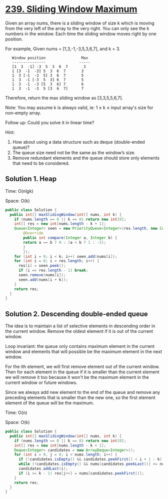 # [239. Sliding Window Maximum](https://leetcode.com/problems/sliding-window-maximum/)

Given an array nums, there is a sliding window of size k which is moving from the very left of the array to the very right. You can only see the k numbers in the window. Each time the sliding window moves right by one position.

For example,
Given nums = [1,3,-1,-3,5,3,6,7], and k = 3.

```
   Window position                Max
   ---------------               -----
   [1  3  -1] -3  5  3  6  7       3
   1 [3  -1  -3] 5  3  6  7       3
   1  3 [-1  -3  5] 3  6  7       5
   1  3  -1 [-3  5  3] 6  7       5
   1  3  -1  -3 [5  3  6] 7       6
   1  3  -1  -3  5 [3  6  7]      7
```

Therefore, return the max sliding window as [3,3,5,5,6,7].

Note: 
You may assume k is always valid, ie: 1 ≤ k ≤ input array's size for non-empty array.

Follow up:
Could you solve it in linear time?

Hint:

1. How about using a data structure such as deque (double-ended queue)?
2. The queue size need not be the same as the window’s size.
3. Remove redundant elements and the queue should store only elements that need to be considered.

## Solution 1. Heap

Time: O(nlgk)

Space: O(k)

```java
public class Solution {
  public int[] maxSlidingWindow(int[] nums, int k) {
    if (nums.length == 0 || k == 0) return new int[0];
    int[] res = new int[nums.length - k + 1];
    Queue<Integer> seen = new PriorityQueue<Integer>(res.length, new Comparator<Integer>() {
        @Override
        public int compare(Integer a, Integer b) {
        return a == b ? 0 : (a < b ? 1 : -1);
        }
        });
    for (int i = 0; i < k; i++) seen.add(nums[i]);
    for (int i = 0; i < res.length; i++) {
      res[i] = seen.peek();
      if (i == res.length - 1) break;
      seen.remove(nums[i]);
      seen.add(nums[i + k]);
    }
    return res;
  }
}
```

## Solution 2. Descending double-ended queue

The idea is to maintain a list of selective elements in descending order in the current window. Remove the oldest element if it is out of the current window. 

Loop invariant: the queue only contains maximum element in the current window and elements that will possible be the maximum element in the next window.

For the ith element, we will first remove element out of the current window. Then for each element in the queue if it is smaller than the current element we will remove it too because it won't be the maximum element in the current window or future windows.

Since we always add new element to the end of the queue and remove any preceding elements that is smaller than the new one, so the first element element of the queue will be the maximum.

Time: O(n)

Space: O(k)

```java
public class Solution {
  public int[] maxSlidingWindow(int[] nums, int k) {
    if (nums.length == 0 || k == 0) return new int[0];
    int[] res = new int[nums.length - k + 1];
    Deque<Integer> candidates = new ArrayDeque<Integer>();
    for (int i = 0, j = 0; i < nums.length; i++) {
      if (!candidates.isEmpty() && candidates.peekFirst() < i + 1 - k) candidates.removeFirst();
      while (!candidates.isEmpty() && nums[candidates.peekLast()] <= nums[i]) candidates.removeLast();
      candidates.addLast(i);
      if (i >= k - 1) res[j++] = nums[candidates.peekFirst()];
    }
    return res;
  }
}
```
